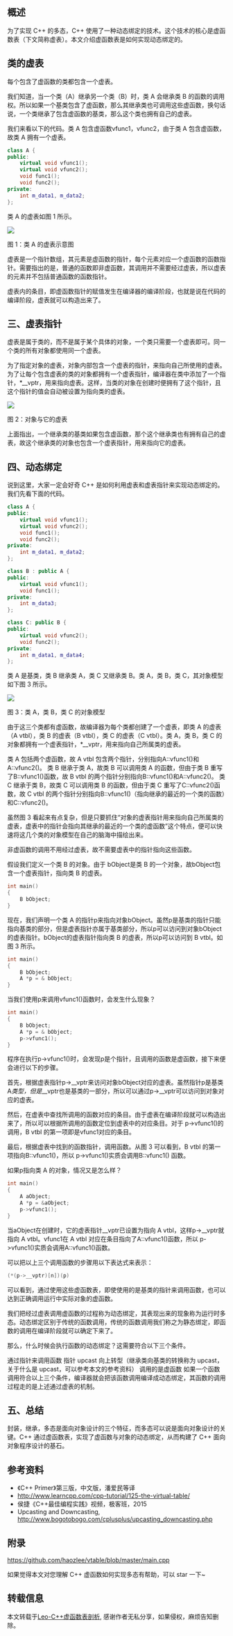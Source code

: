 ## 概述

为了实现 C++ 的多态，C++ 使用了一种动态绑定的技术。这个技术的核心是虚函数表（下文简称虚表）。本文介绍虚函数表是如何实现动态绑定的。

## 类的虚表

每个包含了虚函数的类都包含一个虚表。

我们知道，当一个类（A）继承另一个类（B）时，类 A 会继承类 B 的函数的调用权。所以如果一个基类包含了虚函数，那么其继承类也可调用这些虚函数，换句话说，一个类继承了包含虚函数的基类，那么这个类也拥有自己的虚表。

我们来看以下的代码。类 A 包含虚函数vfunc1，vfunc2，由于类 A 包含虚函数，故类 A 拥有一个虚表。

```c++
class A {
public:
    virtual void vfunc1();
    virtual void vfunc2();
    void func1();
    void func2();
private:
    int m_data1, m_data2;
};
```
类 A 的虚表如图 1 所示。

![](./img/20210106133938903.png)

图 1：类 A 的虚表示意图

虚表是一个指针数组，其元素是虚函数的指针，每个元素对应一个虚函数的函数指针。需要指出的是，普通的函数即非虚函数，其调用并不需要经过虚表，所以虚表的元素并不包括普通函数的函数指针。

虚表内的条目，即虚函数指针的赋值发生在编译器的编译阶段，也就是说在代码的编译阶段，虚表就可以构造出来了。

## 三、虚表指针

虚表是属于类的，而不是属于某个具体的对象，一个类只需要一个虚表即可。同一个类的所有对象都使用同一个虚表。

为了指定对象的虚表，对象内部包含一个虚表的指针，来指向自己所使用的虚表。为了让每个包含虚表的类的对象都拥有一个虚表指针，编译器在类中添加了一个指针，*__vptr，用来指向虚表。这样，当类的对象在创建时便拥有了这个指针，且这个指针的值会自动被设置为指向类的虚表。

![](./img/20210106135201515.png)

图 2：对象与它的虚表

上面指出，一个继承类的基类如果包含虚函数，那个这个继承类也有拥有自己的虚表，故这个继承类的对象也包含一个虚表指针，用来指向它的虚表。

## 四、动态绑定

说到这里，大家一定会好奇 C++ 是如何利用虚表和虚表指针来实现动态绑定的。我们先看下面的代码。

```C++
class A {
public:
    virtual void vfunc1();
    virtual void vfunc2();
    void func1();
    void func2();
private:
    int m_data1, m_data2;
};

class B : public A {
public:
    virtual void vfunc1();
    void func1();
private:
    int m_data3;
};

class C: public B {
public:
    virtual void vfunc2();
    void func2();
private:
    int m_data1, m_data4;
};
```

类 A 是基类，类 B 继承类 A，类 C 又继承类 B。类 A，类 B，类 C，其对象模型如下图 3 所示。

![](./img/20210107204916729.png)

图 3：类 A，类 B，类 C 的对象模型

由于这三个类都有虚函数，故编译器为每个类都创建了一个虚表，即类 A 的虚表（A vtbl），类 B 的虚表（B vtbl），类 C 的虚表（C vtbl）。类 A，类 B，类 C 的对象都拥有一个虚表指针，*__vptr，用来指向自己所属类的虚表。

类 A 包括两个虚函数，故 A vtbl 包含两个指针，分别指向A::vfunc1()和A::vfunc2()。
类 B 继承于类 A，故类 B 可以调用类 A 的函数，但由于类 B 重写了B::vfunc1()函数，故 B vtbl 的两个指针分别指向B::vfunc1()和A::vfunc2()。
类 C 继承于类 B，故类 C 可以调用类 B 的函数，但由于类 C 重写了C::vfunc2()函数，故 C vtbl 的两个指针分别指向B::vfunc1()（指向继承的最近的一个类的函数）和C::vfunc2()。

虽然图 3 看起来有点复杂，但是只要抓住“对象的虚表指针用来指向自己所属类的虚表，虚表中的指针会指向其继承的最近的一个类的虚函数”这个特点，便可以快速将这几个类的对象模型在自己的脑海中描绘出来。

非虚函数的调用不用经过虚表，故不需要虚表中的指针指向这些函数。

假设我们定义一个类 B 的对象。由于 bObject是类 B 的一个对象，故bObject包含一个虚表指针，指向类 B 的虚表。

```c++
int main() 
{
    B bObject;
}
```

现在，我们声明一个类 A 的指针p来指向对象bObject。虽然p是基类的指针只能指向基类的部分，但是虚表指针亦属于基类部分，所以p可以访问到对象bObject的虚表指针。bObject的虚表指针指向类 B 的虚表，所以p可以访问到 B vtbl。如图 3 所示。

```c++
int main() 
{
    B bObject;
    A *p = & bObject;
}
```

当我们使用p来调用vfunc1()函数时，会发生什么现象？

```C++
int main() 
{
    B bObject;
    A *p = & bObject;
    p->vfunc1();
}
```

程序在执行p->vfunc1()时，会发现p是个指针，且调用的函数是虚函数，接下来便会进行以下的步骤。

首先，根据虚表指针p->__vptr来访问对象bObject对应的虚表。虽然指针p是基类A*类型，但是*__vptr也是基类的一部分，所以可以通过p->__vptr可以访问到对象对应的虚表。

然后，在虚表中查找所调用的函数对应的条目。由于虚表在编译阶段就可以构造出来了，所以可以根据所调用的函数定位到虚表中的对应条目。对于 p->vfunc1()的调用，B vtbl 的第一项即是vfunc1对应的条目。

最后，根据虚表中找到的函数指针，调用函数。从图 3 可以看到，B vtbl 的第一项指向B::vfunc1()，所以 p->vfunc1()实质会调用B::vfunc1() 函数。

如果p指向类 A 的对象，情况又是怎么样？

```C++
int main() 
{
    A aObject;
    A *p = &aObject;
    p->vfunc1();
}
```

当aObject在创建时，它的虚表指针__vptr已设置为指向 A vtbl，这样p->__vptr就指向 A vtbl。vfunc1在 A vtbl 对应在条目指向了A::vfunc1()函数，所以 p->vfunc1()实质会调用A::vfunc1()函数。

可以把以上三个调用函数的步骤用以下表达式来表示：

```C++
(*(p->__vptr)[n])(p)
```

可以看到，通过使用这些虚函数表，即使使用的是基类的指针来调用函数，也可以达到正确调用运行中实际对象的虚函数。

我们把经过虚表调用虚函数的过程称为动态绑定，其表现出来的现象称为运行时多态。动态绑定区别于传统的函数调用，传统的函数调用我们称之为静态绑定，即函数的调用在编译阶段就可以确定下来了。

那么，什么时候会执行函数的动态绑定？这需要符合以下三个条件。

通过指针来调用函数
指针 upcast 向上转型（继承类向基类的转换称为 upcast，关于什么是 upcast，可以参考本文的参考资料）
调用的是虚函数
如果一个函数调用符合以上三个条件，编译器就会把该函数调用编译成动态绑定，其函数的调用过程走的是上述通过虚表的机制。

## 五、总结

封装，继承，多态是面向对象设计的三个特征，而多态可以说是面向对象设计的关键。C++ 通过虚函数表，实现了虚函数与对象的动态绑定，从而构建了 C++ 面向对象程序设计的基石。

## 参考资料

+ 《C++ Primer》第三版，中文版，潘爱民等译
+ http://www.learncpp.com/cpp-tutorial/125-the-virtual-table/
+ 侯捷《C++最佳编程实践》视频，极客班，2015
+ Upcasting and Downcasting, http://www.bogotobogo.com/cplusplus/upcasting_downcasting.php

## 附录

https://github.com/haozlee/vtable/blob/master/main.cpp

如果觉得本文对您理解 C++ 虚函数如何实现多态有帮助，可以 star 一下~


## 转载信息

本文转载于[Leo-C++虚函数表剖析](https://leehao.me/C-%E8%99%9A%E5%87%BD%E6%95%B0%E8%A1%A8%E5%89%96%E6%9E%90/), 感谢作者无私分享，如果侵权，麻烦告知删除。